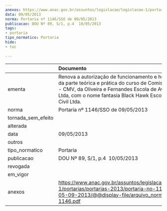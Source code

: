 ```yaml
---
anexos: https://www.anac.gov.br/assuntos/legislacao/legislacao-1/portarias/portarias-2013/portaria-no-1146-sso-de-05-09-2013/@@display-file/arquivo_norma/PA2013-1146.pdf
data: 09/05/2013
norma: Portaria nº 1146/SSO de 09/05/2013
publicacao: DOU Nº 89, S/1, p.4  10/05/2013
tags:
- portaria
tipo_normatico: Portaria
hide: 
- toc 
 
---
```


|                    | Documento                                                                                                                                                                                                                              |
|:-------------------|:---------------------------------------------------------------------------------------------------------------------------------------------------------------------------------------------------------------------------------------|
| ementa             | Renova a autorização de funcionamento e homologação da parte teórica e prática do curso de Comissário de Voo - CMV, da Oliveira e Fernandes Escola de Aviação Civil Ltda, com o nome fantasia Black Hawk Escola de Aviação Civil Ltda. |
| norma              | Portaria nº 1146/SSO de 09/05/2013                                                                                                                                                                                                     |
| tornada_sem_efeito |                                                                                                                                                                                                                                        |
| alterada           |                                                                                                                                                                                                                                        |
| data               | 09/05/2013                                                                                                                                                                                                                             |
| outros             |                                                                                                                                                                                                                                        |
| tipo_normatico     | Portaria                                                                                                                                                                                                                               |
| publicacao         | DOU Nº 89, S/1, p.4  10/05/2013                                                                                                                                                                                                        |
| revogada           |                                                                                                                                                                                                                                        |
| em_vigor           |                                                                                                                                                                                                                                        |
| anexos             | https://www.anac.gov.br/assuntos/legislacao/legislacao-1/portarias/portarias-2013/portaria-no-1146-sso-de-05-09-2013/@@display-file/arquivo_norma/PA2013-1146.pdf                                                                      |